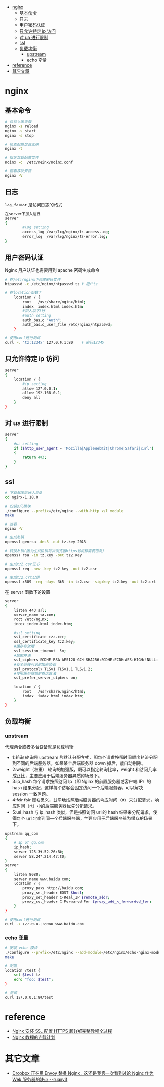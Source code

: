 <!-- vim-markdown-toc GFM -->

* [nginx](#nginx)
    * [基本命令](#基本命令)
    * [日志](#日志)
    * [用户密码认证](#用户密码认证)
    * [只允许特定 ip 访问](#只允许特定-ip-访问)
    * [对 ua 进行限制](#对-ua-进行限制)
    * [ssl](#ssl)
    * [负载均衡](#负载均衡)
        * [upstream](#upstream)
        * [echo 变量](#echo-变量)
* [reference](#reference)
* [其它文章](#其它文章)

<!-- vim-markdown-toc -->

# nginx
## 基本命令

```sh
# 启动关闭重载
nginx -s reload
nginx -s start
nginx -s stop

# 检查配置是否正确
nginx -t

# 指定加载配置文件
nginx -c  /etc/nginx/nginx.conf

# 查看模块安装
nginx -V
```

## 日志

`log_format` 是访问日志的格式

```sh
在server下加入这行
server
{
        #log setting
        access_log /var/log/nginx/tz-access.log;
        error_log  /var/log/nginx/tz-error.log;
}
```

## 用户密码认证

Nginx 用户认证也需要用到 apache 密码生成命令

```sh
# 在/etc/nginx下创建密码文件
htpasswd -c /etc/nginx/htpasswd tz # 用户tz

# 在location函数下
    location / {
        root   /usr/share/nginx/html;
        index  index.html index.htm;
        #加入以下3行
        #auth setting
        auth_basic "Auth";
        auth_basic_user_file /etc/nginx/htpasswd;
    }

# 使用curl进行测试
curl -u 'tz:12345' 127.0.0.1:80    # 密码12345
```

## 只允许特定 ip 访问

```sh
server
{
    location / {
        #ip setting
        allow 127.0.0.1;
        allow 192.168.0.1;
        deny all;
    }
}
```

## 对 ua 进行限制

```sh
server
{
    #ua setting
    if ($http_user_agent ~ 'Mozilla|AppleWebKit|Chrome|Safari|curl')
    {
        return 403;
    }
}
```

## ssl
```sh
# 下载解压后进入目录
cd nginx-1.18.0

# 安装ssl模块
./configure --prefix=/etc/nginx --with-http_ssl_module
make

# 查看
nginx -V
```

```sh
# 生成私钥
openssl genrsa -des3 -out tz.key 2048

# 转换私钥(因为生成私钥每次浏览器https访问都需要密码)
openssl rsa -in tz.key -out tz2.key

# 生成tz2.csr证书
openssl req -new -key tz2.key -out tz2.csr

# 生成tz2.crt公钥
openssl x509 -req -days 365 -in tz2.csr -signkey tz2.key -out tz2.crt
```

在 server 函数下的设置

```sh
server
{
    listen 443 ssl;
    server_name tz.com;
    root /etc/nginx;
    index index.html index.htm;

    #ssl setting
    ssl_certificate tz2.crt;
    ssl_certificate_key tz2.key;
    #缓存有效期
    ssl_session_timeout  5m;
    #加密算法
    ssl_ciphers ECDHE-RSA-AES128-GCM-SHA256:ECDHE:ECDH:AES:HIGH:!NULL:!aNULL:!MD5:!ADH:!RC4;
    #安全链接可选的加密协议
    ssl_protocols TLSv1 TLSv1.1 TLSv1.2;
    #使用服务器端的首选算法
    ssl_prefer_server_ciphers on;

    location / {
        root   /usr/share/nginx/html;
        index  index.html index.htm;
    }
}
```

## 负载均衡

### upstream

代理两台或者多台设备就是负载均衡

- 1:轮询
  轮询是 upstream 的默认分配方式，即每个请求按照时间顺序轮流分配到不同的后端服务器，如果某个后端服务器 down 掉后，能自动剔除。
- 2:weight（权重）
  轮询的加强版，既可以指定轮询比率，weight 和访问几率成正比，主要应用于后端服务器异质的场景下。
- 3:ip_hash
  每个请求按照访问 Ip（即 Nginx 的前置服务器或客户端 IP）的 hash 结果分配，这样每个访客会固定访问一个后端服务器，可以解决 session 一致问题。
- 4:fair
  fair 顾名思义，公平地按照后端服务器的响应时间（rt）来分配请求，响应时间（rt）小的后端服务器优先分配请求。
- 5:url_hash
  与 ip_hash 类似，但是按照访问 url 的 hash 结果来分配请求，使得每个 url 定向到同一个后端服务器，主要应用于后端服务器为缓存的场景下。

```sh
upstream qq_com
{
    # ip of qq.com
    ip_hash;
    server 125.39.52.26:80;
    server 58.247.214.47:80;
}
server
{
    listen 8080;
    server_name www.baidu.com;
    location / {
        proxy_pass http://baidu.com;
        proxy_set_header HOST $host;
        proxy_set_header X-Real_IP $remote_addr;
        proxy_set_header X-Forwared-For $proxy_add_x_forwarded_for;
    }
}

# 使用curl进行测试
curl -x 127.0.0.1:8080 www.baidu.com
```
### echo 变量
```sh
# 安装 echo 模块
./configure --prefix=/etc/nginx --add-module=/etc/nginx/echo-nginx-module
make

# 配置
location /test {
    set $test tz;
    echo "foo: $test";
}

# 测试
curl 127.0.0.1:80/test
```


# reference
- [Nginx 安装 SSL 配置 HTTPS 超详细完整教程全过程](https://developer.aliyun.com/article/766958)
- [Nginx 教程的连载计划](https://developer.aliyun.com/article/244524?spm=a2c6h.14164896.0.0.32ff7f61TT5mAL)

# 其它文章
- [Dropbox 正在用 Envoy 替换 Nginx，这还是我第一次看到讨论 Nginx 作为 Web 服务器的缺点 --ruanyif](https://dropbox.tech/infrastructure/how-we-migrated-dropbox-from-nginx-to-envoy)
